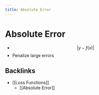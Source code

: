 ```yaml
---
title: Absolute Error
---
```


# Absolute Error
- $$\lvert y-f(x)\rvert$$
- Penalize large errors





## Backlinks
* [[Loss Functions]]
	* [[Absolute Error]]

